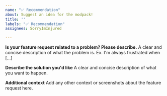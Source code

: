 ```yaml
---
name: "✅ Recommendation"
about: Suggest an idea for the modpack!
title: ''
labels: "✅ Recommendation"
assignees: SorryImInjured

---
```


**Is your feature request related to a problem? Please describe.**
A clear and concise description of what the problem is. Ex. I'm always frustrated when [...]

**Describe the solution you'd like**
A clear and concise description of what you want to happen.

**Additional context**
Add any other context or screenshots about the feature request here.
